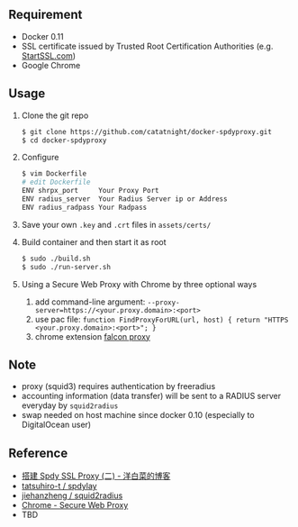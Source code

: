 ## Requirement
+ Docker 0.11
+ SSL certificate issued by Trusted Root Certification Authorities (e.g. [StartSSL.com](https://www.startssl.com))
+ Google Chrome

## Usage
1. Clone the git repo
	
	```bash
	$ git clone https://github.com/catatnight/docker-spdyproxy.git
	$ cd docker-spdyproxy
	```
2. Configure

	```bash
	$ vim Dockerfile 
	# edit Dockerfile
	ENV shrpx_port     Your Proxy Port
	ENV radius_server  Your Radius Server ip or Address       
	ENV radius_radpass Your Radpass
	```
3. Save your own ```.key``` and ```.crt``` files in ```assets/certs/```
4. Build container and then start it as root
	
	```bash
	$ sudo ./build.sh
	$ sudo ./run-server.sh
	```
5. Using a Secure Web Proxy with Chrome by three optional ways
	1. add command-line argument: ```--proxy-server=https://<your.proxy.domain>:<port>```
	2. use pac file: ```function FindProxyForURL(url, host) { return "HTTPS <your.proxy.domain>:<port>"; }```
	3. chrome extension [falcon proxy](https://chrome.google.com/webstore/detail/falcon-proxy/gchhimlnjdafdlkojbffdkogjhhkdepf) 


## Note
+ proxy (squid3) requires authentication by freeradius
+ accounting information (data transfer) will be sent to a RADIUS server everyday by ```squid2radius```
+ swap needed on host machine since docker 0.10 (especially to DigitalOcean user)

## Reference
+ [搭建 Spdy SSL Proxy (二) - 洋白菜的博客](http://blog.chaiyalin.com/2013/07/spdy-ssl-proxy-2.html)
+ [tatsuhiro-t / spdylay](https://github.com/tatsuhiro-t/spdylay)
+ [jiehanzheng / squid2radius](https://github.com/jiehanzheng/squid2radius)
+ [Chrome - Secure Web Proxy](http://www.chromium.org/developers/design-documents/secure-web-proxy)
+ TBD
